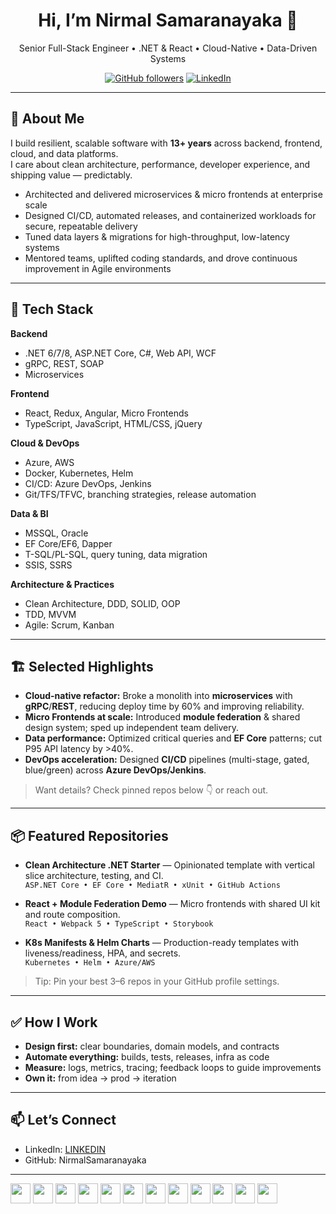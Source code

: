 

<h1 align="center">Hi, I’m Nirmal Samaranayaka 👋</h1>
<p align="center">
  Senior Full-Stack Engineer • .NET & React • Cloud-Native • Data-Driven Systems
</p>

<p align="center">
  <a href="https://github.com/<YOUR_GITHUB_USERNAME>"><img alt="GitHub followers" src="https://img.shields.io/github/followers/NirmalSamaranayaka?style=flat"></a>
  <a href="https://www.linkedin.com/in/nirmalucsc/"><img alt="LinkedIn" src="https://img.shields.io/badge/LinkedIn-Connect-blue"></a>
</p>

---

## 🚀 About Me
I build resilient, scalable software with **13+ years** across backend, frontend, cloud, and data platforms.  
I care about clean architecture, performance, developer experience, and shipping value — predictably.

- Architected and delivered microservices & micro frontends at enterprise scale
- Designed CI/CD, automated releases, and containerized workloads for secure, repeatable delivery
- Tuned data layers & migrations for high-throughput, low-latency systems
- Mentored teams, uplifted coding standards, and drove continuous improvement in Agile environments

---

## 🧰 Tech Stack

**Backend**
- .NET 6/7/8, ASP.NET Core, C#, Web API, WCF  
- gRPC, REST, SOAP  
- Microservices

**Frontend**
- React, Redux, Angular, Micro Frontends  
- TypeScript, JavaScript, HTML/CSS, jQuery

**Cloud & DevOps**
- Azure, AWS  
- Docker, Kubernetes, Helm  
- CI/CD: Azure DevOps, Jenkins  
- Git/TFS/TFVC, branching strategies, release automation

**Data & BI**
- MSSQL, Oracle  
- EF Core/EF6, Dapper  
- T-SQL/PL-SQL, query tuning, data migration  
- SSIS, SSRS

**Architecture & Practices**
- Clean Architecture, DDD, SOLID, OOP  
- TDD, MVVM  
- Agile: Scrum, Kanban

---

## 🏗️ Selected Highlights

- **Cloud-native refactor:** Broke a monolith into **microservices** with **gRPC**/**REST**, reducing deploy time by 60% and improving reliability.
- **Micro Frontends at scale:** Introduced **module federation** & shared design system; sped up independent team delivery.
- **Data performance:** Optimized critical queries and **EF Core** patterns; cut P95 API latency by >40%.
- **DevOps acceleration:** Designed **CI/CD** pipelines (multi-stage, gated, blue/green) across **Azure DevOps/Jenkins**.

> Want details? Check pinned repos below 👇 or reach out.

---

## 📦 Featured Repositories

- **Clean Architecture .NET Starter** — Opinionated template with vertical slice architecture, testing, and CI.  
  `ASP.NET Core • EF Core • MediatR • xUnit • GitHub Actions`

- **React + Module Federation Demo** — Micro frontends with shared UI kit and route composition.  
  `React • Webpack 5 • TypeScript • Storybook`

- **K8s Manifests & Helm Charts** — Production-ready templates with liveness/readiness, HPA, and secrets.  
  `Kubernetes • Helm • Azure/AWS`

> Tip: Pin your best 3–6 repos in your GitHub profile settings.

---

## ✅ How I Work

- **Design first:** clear boundaries, domain models, and contracts
- **Automate everything:** builds, tests, releases, infra as code
- **Measure:** logs, metrics, tracing; feedback loops to guide improvements
- **Own it:** from idea → prod → iteration

---

## 📫 Let’s Connect

- LinkedIn: [LINKEDIN](https://www.linkedin.com/in/nirmalucsc/)  
- GitHub: NirmalSamaranayaka  
<!-- Site: <YOUR_WEBSITE> (optional) -->

---

<!-- Optional: GitHub Stats (uncomment and replace username) -->
<!--
## 📊 GitHub Stats
![GitHub Stats](https://github-readme-stats.vercel.app/api?username=<YOUR_GITHUB_USERNAME>&show_icons=true)
![Top Langs](https://github-readme-stats.vercel.app/api/top-langs/?username=<YOUR_GITHUB_USERNAME>&layout=compact)
-->

<!-- Optional: Tech Icons (devicon) -->

<p align="left">
  <img src="https://cdn.jsdelivr.net/gh/devicons/devicon/icons/dotnetcore/dotnetcore-original.svg" height="32" />
  <img src="https://cdn.jsdelivr.net/gh/devicons/devicon/icons/csharp/csharp-original.svg" height="32" />
  <img src="https://cdn.jsdelivr.net/gh/devicons/devicon/icons/react/react-original.svg" height="32" />
  <img src="https://cdn.jsdelivr.net/gh/devicons/devicon/icons/angularjs/angularjs-original.svg" height="32" />
  <img src="https://cdn.jsdelivr.net/gh/devicons/devicon/icons/typescript/typescript-original.svg" height="32" />
  <img src="https://cdn.jsdelivr.net/gh/devicons/devicon/icons/javascript/javascript-original.svg" height="32" />
  <img src="https://cdn.jsdelivr.net/gh/devicons/devicon/icons/azure/azure-original.svg" height="32" />
  <img src="https://cdn.jsdelivr.net/gh/devicons/devicon/icons/amazonwebservices/amazonwebservices-original.svg" height="32" />
  <img src="https://cdn.jsdelivr.net/gh/devicons/devicon/icons/docker/docker-original.svg" height="32" />
  <img src="https://cdn.jsdelivr.net/gh/devicons/devicon/icons/kubernetes/kubernetes-plain.svg" height="32" />
  <img src="https://cdn.jsdelivr.net/gh/devicons/devicon/icons/microsoftsqlserver/microsoftsqlserver-plain.svg" height="32" />
  <img src="https://cdn.jsdelivr.net/gh/devicons/devicon/icons/oracle/oracle-original.svg" height="32" />
</p>

